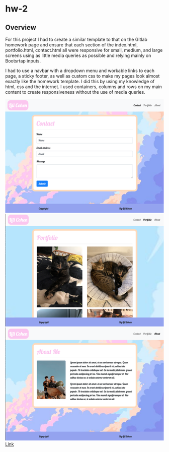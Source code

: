 # hw-2
## Overview
For this project I had to create a similar template to that on the Gitlab homework page and ensure that each section of the index.html, portfolio.html, contact.html all were responsive for small, medium, and large screens using as little media queries as possible and relying mainly on Bootsrtap inputs. 

I had to use a navbar with a dropdown menu and workable links to each page, a sticky footer, as well as custom css to make my pages look almost exactly like the homework template. I did this by using my knowledge of html, css and the internet. I used containers, columns and rows on my main content to create responsiveness without the use of media queries. 

![Image](Assets/Images/contact-site.png)
![Image](Assets/Images/portfolio-site.png)
![Image](Assets/Images/index-site.png)
[Link](https://lilipcohen.github.io/hw-2/)